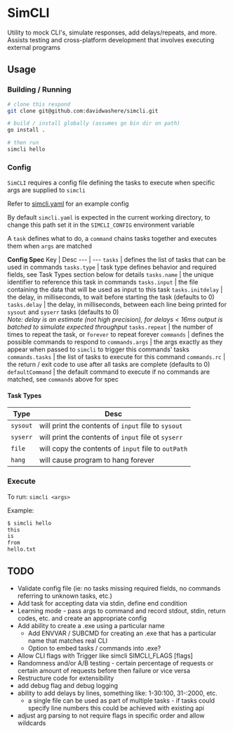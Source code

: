 # SimCLI
Utility to mock CLI's, simulate responses, add delays/repeats, and more. Assists testing and cross-platform development that involves executing external programs

## Usage

### Building / Running

```sh
# clone this respond
git clone git@github.com:davidwashere/simcli.git

# build / install globally (assumes go bin dir on path)
go install .

# then run
simcli hello
```

### Config
`SimCLI` requires a config file defining the tasks to execute when specific args are supplied to `simcli`

Refer to [simcli.yaml](simcli.yaml) for an example config

By default `simcli.yaml` is expected in the current working directory, to change this path set it in the `SIMCLI_CONFIG` environment variable

A `task` defines what to do, a `command` chains tasks together and executes them when `args` are matched

**Config Spec**
Key | Desc
--- | ---
`tasks` | defines the list of tasks that can be used in commands
`tasks.type` | task type defines behavior and required fields, see Task Types section below for details
`tasks.name` | the unique identifier to reference this task in commands
`tasks.input` | the file containing the data that will be used as input to this task
`tasks.initdelay` | the delay, in milliseconds, to wait before starting the task (defaults to 0)
`tasks.delay` | the delay, in milliseconds, between each line being printed for `sysout` and `syserr` tasks (defaults to 0)<br>_Note: delay is an estimate (not high precision), for delays < 16ms output is batched to simulate expected throughput_
`tasks.repeat` | the number of times to repeat the task, or `forever` to repeat forever
`commands` | defines the possible commands to respond to
`commands.args` | the args exactly as they appear when passed to `simcli` to trigger this commands' tasks
`commands.tasks` | the list of tasks to execute for this command
`commands.rc` | the return / exit code to use after all tasks are complete (defaults to 0)
`defaultCommand` | the default command to execute if no commands are matched, see `commands` above for spec

#### Task Types

Type | Desc
--- | ---
`sysout` | will print the contents of `input` file to `sysout`
`syserr` | will print the contents of `input` file ot `syserr`
`file` | will copy the contents of `input` file to `outPath`
`hang` | will cause program to hang forever


### Execute
To run:
`simcli <args>`

Example:

```sh
$ simcli hello
this
is
from
hello.txt
```


## TODO
- Validate config file (ie: no tasks missing required fields, no commands referring to unknown tasks, etc.)
- Add task for accepting data via stdin, define end condition
- Learning mode - pass args to command and record stdout, stdin, return codes, etc. and create an appropriate config
- Add ability to create a .exe using a particular name
  - Add ENVVAR / SUBCMD for creating an .exe that has a particular name that matches real CLI
  - Option to embed tasks / commands into .exe?
- Allow CLI flags with Trigger like simcli SIMCLI_FLAGS [flags]
- Randomness and/or A/B testing - certain percentage of requests or certain amount of requests before then failure or vice versa
- Restructure code for extensibility
- add debug flag and debug logging
- ability to add delays by lines, something like: 1-30:100, 31-:2000, etc.
  - a single file can be used as part of multiple tasks - if tasks could specify line numbers this could be achieved with existing api
- adjust arg parsing to not require flags in specific order and allow wildcards